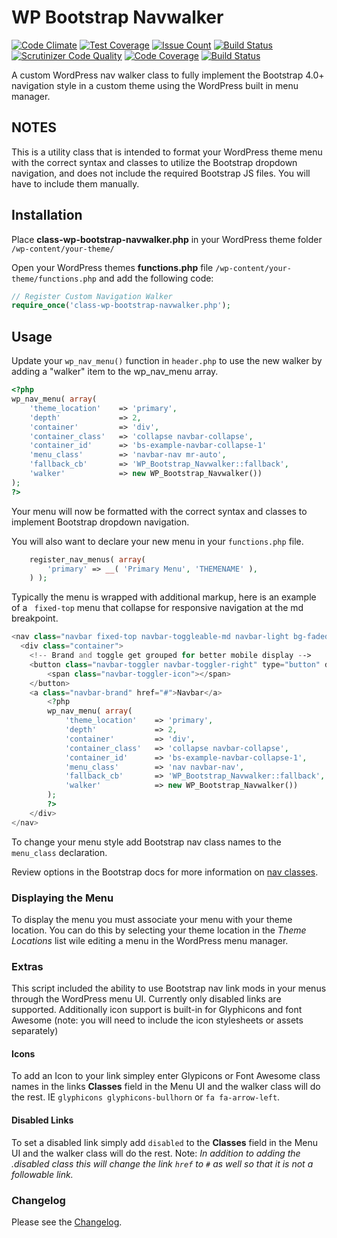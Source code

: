 # WP Bootstrap Navwalker

[![Code Climate](https://codeclimate.com/github/wp-bootstrap/wp-bootstrap-navwalker/badges/gpa.svg)](https://codeclimate.com/github/wp-bootstrap/wp-bootstrap-navwalker)
[![Test Coverage](https://codeclimate.com/github/wp-bootstrap/wp-bootstrap-navwalker/badges/coverage.svg)](https://codeclimate.com/github/wp-bootstrap/wp-bootstrap-navwalker/coverage)
[![Issue Count](https://codeclimate.com/github/wp-bootstrap/wp-bootstrap-navwalker/badges/issue_count.svg)](https://codeclimate.com/github/wp-bootstrap/wp-bootstrap-navwalker)
[![Build Status](https://travis-ci.org/wp-bootstrap/wp-bootstrap-navwalker.svg?branch=master)](https://travis-ci.org/wp-bootstrap/wp-bootstrap-navwalker)
[![Scrutinizer Code Quality](https://scrutinizer-ci.com/g/wp-bootstrap/wp-bootstrap-navwalker/badges/quality-score.png?b=master)](https://scrutinizer-ci.com/g/wp-bootstrap/wp-bootstrap-navwalker/?branch=master)
[![Code Coverage](https://scrutinizer-ci.com/g/wp-bootstrap/wp-bootstrap-navwalker/badges/coverage.png?b=master)](https://scrutinizer-ci.com/g/wp-bootstrap/wp-bootstrap-navwalker/?branch=master)
[![Build Status](https://scrutinizer-ci.com/g/wp-bootstrap/wp-bootstrap-navwalker/badges/build.png?b=master)](https://scrutinizer-ci.com/g/wp-bootstrap/wp-bootstrap-navwalker/build-status/master)

A custom WordPress nav walker class to fully implement the Bootstrap 4.0+ navigation style in a custom theme using the WordPress built in menu manager.

## NOTES

This is a utility class that is intended to format your WordPress theme menu with the correct syntax and classes to utilize the Bootstrap dropdown navigation, and does not include the required Bootstrap JS files. You will have to include them manually.

## Installation

Place **class-wp-bootstrap-navwalker.php** in your WordPress theme folder `/wp-content/your-theme/`

Open your WordPress themes **functions.php** file  `/wp-content/your-theme/functions.php` and add the following code:

```php
// Register Custom Navigation Walker
require_once('class-wp-bootstrap-navwalker.php');
```

## Usage

Update your `wp_nav_menu()` function in `header.php` to use the new walker by adding a "walker" item to the wp_nav_menu array.

```php
<?php
wp_nav_menu( array(
    'theme_location'	=> 'primary',
    'depth'				=> 2,
	'container'			=> 'div',
	'container_class'	=> 'collapse navbar-collapse',
	'container_id'		=> 'bs-example-navbar-collapse-1'
	'menu_class'		=> 'navbar-nav mr-auto',
    'fallback_cb'		=> 'WP_Bootstrap_Navwalker::fallback',
    'walker'			=> new WP_Bootstrap_Navwalker())
);
?>
```

Your menu will now be formatted with the correct syntax and classes to implement Bootstrap dropdown navigation.

You will also want to declare your new menu in your `functions.php` file.

```php
	register_nav_menus( array(
    	'primary' => __( 'Primary Menu', 'THEMENAME' ),
	) );
```

Typically the menu is wrapped with additional markup, here is an example of a ` fixed-top` menu that collapse for responsive navigation at the md breakpoint.

```php
<nav class="navbar fixed-top navbar-toggleable-md navbar-light bg-faded" role="navigation">
  <div class="container">
    <!-- Brand and toggle get grouped for better mobile display -->
	<button class="navbar-toggler navbar-toggler-right" type="button" data-toggle="collapse" data-target="#bs-example-navbar-collapse-1" aria-controls="bs-example-navbar-collapse-1" aria-expanded="false" aria-label="Toggle navigation">
		<span class="navbar-toggler-icon"></span>
	</button>
	<a class="navbar-brand" href="#">Navbar</a>
        <?php
        wp_nav_menu( array(
            'theme_location'    => 'primary',
            'depth'             => 2,
            'container'         => 'div',
            'container_class'   => 'collapse navbar-collapse',
            'container_id'      => 'bs-example-navbar-collapse-1',
            'menu_class'        => 'nav navbar-nav',
            'fallback_cb'       => 'WP_Bootstrap_Navwalker::fallback',
            'walker'            => new WP_Bootstrap_Navwalker())
        );
        ?>
    </div>
</nav>
```

To change your menu style add Bootstrap nav class names to the `menu_class` declaration.

Review options in the Bootstrap docs for more information on [nav classes](https://getbootstrap.com/components/#nav).


### Displaying the Menu

To display the menu you must associate your menu with your theme location. You can do this by selecting your theme location in the *Theme Locations* list wile editing a menu in the WordPress menu manager.

### Extras

This script included the ability to use Bootstrap nav link mods in your menus through the WordPress menu UI. Currently only disabled links are supported. Additionally icon support is built-in for Glyphicons and font Awesome (note: you will need to include the icon stylesheets or assets separately)

#### Icons

To add an Icon to your link simpley enter Glypicons or Font Awesome class names in the links **Classes** field in the Menu UI and the walker class will do the rest. IE `glyphicons glyphicons-bullhorn` or `fa fa-arrow-left`.

#### Disabled Links

To set a disabled link simply add `disabled` to the **Classes** field in the Menu UI and the walker class will do the rest. Note: _In addition to adding the .disabled class this will change the link `href` to `#` as well so that it is not a followable link._

### Changelog

Please see the [Changelog](https://github.com/wp-bootstrap/wp-bootstrap-navwalker/blob/master/CHANGELOG.md).

